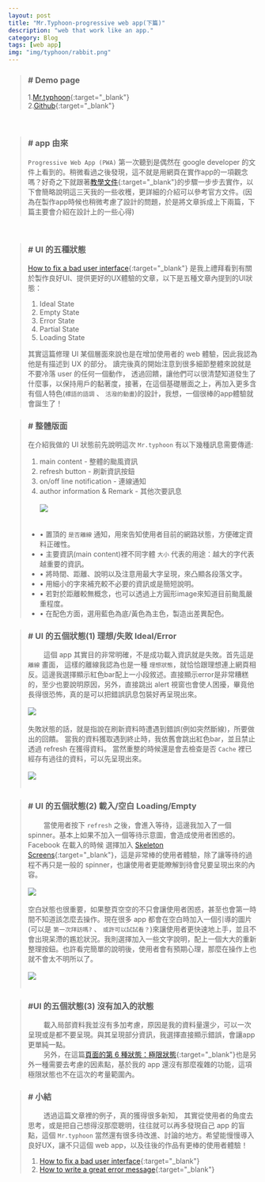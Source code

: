 ```yaml
---
layout: post
title: "Mr.Typhoon-progressive web app(下篇)"
description: "web that work like an app."
category: Blog
tags: [web app]
img: "img/typhoon/rabbit.png"
---
```


>### # Demo page
> 1.[Mr.typhoon](https://quote-b781f.firebaseapp.com/ "Title"){:target="_blank"}<br/>
> 2.[Github](https://github.com/lichin-lin/typhoonPWA "Title"){:target="_blank"}

<br>

>### # app 由來
> ```Progressive Web App (PWA)``` 第一次聽到是偶然在 google developer 的文件上看到的。稍微看過之後發現，這不就是用網頁在實作app的一項觀念嗎？好奇之下就跟著[教學文件](https://developers.google.com/web/fundamentals/getting-started/your-first-progressive-web-app/?hl=en "title"){:target="_blank"}的步驟一步步去實作，以下會簡略說明這三天我的一些收穫，更詳細的介紹可以參考官方文件。(因為在製作app時候也稍微考慮了設計的問題，於是將文章拆成上下兩篇，下篇主要會介紹在設計上的一些心得)

<br>

>### # UI 的五種狀態
> [How to fix a bad user interface](http://scotthurff.com/posts/why-your-user-interface-is-awkward-youre-ignoring-the-ui-stack "Title"){:target="_blank"} 是我上禮拜看到有關於製作良好UI、提供更好的UX體驗的文章，以下是五種文章內提到的UI狀態：
>
> 1. Ideal State
> 2. Empty State
> 3. Error State
> 4. Partial State
> 5. Loading State
>
> 其實這篇修理 UI 某個層面來說也是在增加使用者的 web 體驗，因此我認為他是有描述到 UX 的部分。
> 讀完後真的開始注意到很多細節整體來說就是不要冷落 user 的任何一個動作，
> 透過回饋，讓他們可以很清楚知道發生了什麼事，以保持用戶的黏著度，接著，在這個基礎層面之上，再加入更多含有個人特色(```標語的語調``` 、 ```活潑的動畫```)的設計，我想，一個很棒的app體驗就會誕生了！

>
>### # 整體版面
>在介紹我做的 UI 狀態前先說明這次 ```Mr.typhoon``` 有以下幾種訊息需要傳遞:
>
> 1. main content - 整體的颱風資訊
> 2. refresh button - 刷新資訊按鈕
> 3. on/off line notification - 連線通知
> 4. author information & Remark - 其他次要訊息
> <br><br><img src="/img/typhoon/total-app.png"/><br><br>
> 
> * • 置頂的 ```是否離線``` 通知，用來告知使用者目前的網路狀態，方便確定資料正確性。
> * • 主要資訊(main content)裡不同字體 ```大小``` 代表的用途：越大的字代表越重要的資訊。
> * • 將時間、距離、說明以及注意用最大字呈現，來凸顯各段落文字。
> * • 用細小的字來補充較不必要的資訊或是簡短說明。
> * • 若對於距離較無概念，也可以透過上方圓形image來知道目前颱風嚴重程度。
> * • 在配色方面，選用藍色為底/黃色為主色，製造出差異配色。
>

>### # UI 的五個狀態(1) 理想/失敗 Ideal/Error
>&nbsp;&nbsp;&nbsp;&nbsp;&nbsp;&nbsp;&nbsp;&nbsp;這個 app 其實目的非常明確，不是成功載入資訊就是失敗。首先這是 ```離線``` 畫面，
> 這樣的離線我認為也是一種 ```理想狀態```，就恰恰跟理想連上網頁相反。這邊我選擇顯示紅色bar配上一小段敘述。直接顯示error是非常糟糕的，至少也要說明原因，另外，直接跳出 alert 視窗也會使人困擾，畢竟他長得很恐怖，真的是可以把錯誤訊息包裝好再呈現出來。
> <br><br><img src="/img/typhoon/state-offline.gif"/><br><br>
> 失敗狀態的話，就是指說在刷新資料時遭遇到錯誤(例如突然斷線)，所要做出的回饋。
> 當我的資料獲取遇到終止時，我依舊會跳出紅色bar，並且禁止透過 refresh 在獲得資料。
> 當然重整的時候還是會去檢查是否 ```Cache``` 裡已經存有過往的資料，可以先呈現出來。
> <br><br><img src="/img/typhoon/state-loadingFail.gif"/><br><br>
>

>### # UI 的五個狀態(2) 載入/空白 Loading/Empty
>&nbsp;&nbsp;&nbsp;&nbsp;&nbsp;&nbsp;&nbsp;&nbsp;當使用者按下 ```refresh``` 之後，會進入等待，這邊我加入了一個 spinner。基本上如果不加入一個等待示意圖，會造成使用者困惑的。 Facebook 在載入的時候
選擇加入 [Skeleton Screens](https://www.sitepoint.com/how-to-speed-up-your-ux-with-skeleton-screens/ "title"){:target="_blank"}，這是非常棒的使用者體驗，除了讓等待的過程不再只是一般的 spinner，也讓使用者更能瞭解到待會兒要呈現出來的內容。
> <br><br><img src="/img/typhoon/state-loading.gif"/><br><br>
> 空白狀態也很重要，如果整頁空空的不只會讓使用者困惑，甚至也會第一時間不知道該怎麼去操作。現在很多 app 都會在空白時加入一個引導的圖片(可以是 ```第一次拜訪嗎?``` 、 ```或許可以試試看？```)來讓使用者更快速地上手，並且不會出現呆滯的尷尬狀況。我則選擇加入一些文字說明，配上一個大大的重新整理按鈕。也許看完簡單的說明後，使用者會有預期心理，那麼在操作上也就不會太不明所以了。
> <br><br><img src="/img/typhoon/state-init.gif"/><br><br>
>

>### #UI 的五個狀態(3) 沒有加入的狀態
>&nbsp;&nbsp;&nbsp;&nbsp;&nbsp;&nbsp;&nbsp;&nbsp;載入局部資料我並沒有多加考慮，原因是我的資料量還少，可以一次呈現或是都不要呈現。與其呈現部分資訊，我選擇直接顯示錯誤，會讓app更單純一點。
><br>
>&nbsp;&nbsp;&nbsp;&nbsp;&nbsp;&nbsp;&nbsp;&nbsp;另外，在這篇[頁面的第 6 種狀態：極限狀態](http://blog.akanelee.me/posts/384307-sixth-state-of-the-page-maximum-state/ "title"){:target="_blank"}也是另外一種需要去考慮的因素點，基於我的 app 還沒有那麼複雜的功能，這項極限狀態也不在這次的考量範圍內。


>### # 小結
>&nbsp;&nbsp;&nbsp;&nbsp;&nbsp;&nbsp;&nbsp;&nbsp;透過這篇文章裡的例子，真的獲得很多新知，
> 其實從使用者的角度去思考，或是把自己想得沒那麼聰明，往往就可以再多發現自己 app 的盲點，這個 ```Mr.typhoon``` 當然還有很多待改進、討論的地方。希望能慢慢導入良好UX，讓不只這個 web app，以及往後的作品有更棒的使用者體驗！
>
>1.    [How to fix a bad user interface](http://scotthurff.com/posts/why-your-user-interface-is-awkward-youre-ignoring-the-ui-stack "Title"){:target="_blank"}
>2.    [How to write a great error message](https://medium.com/@thomasfuchs/how-to-write-an-error-message-883718173322#.nzfz1q374 "Title"){:target="_blank"}

